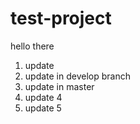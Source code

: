 # test-project

hello there

1. update
2. update in develop branch
3. update in master
4. update 4
5. update 5
